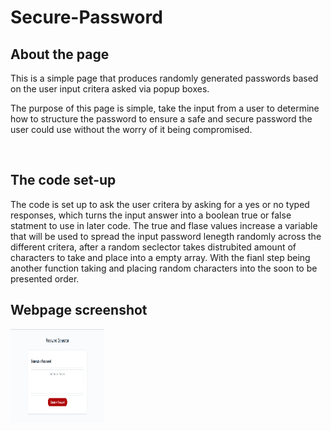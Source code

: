 # Secure-Password

## About the page
<p>This is a simple page that produces randomly generated passwords based on the user input critera asked via popup boxes.</p>
<p>The purpose of this page is simple, take the input from a user to determine how to structure the password to ensure a safe and secure password the user could use without the worry of it being compromised.</p>
<br>

## The code set-up

<p>The code is set up to ask the user critera by asking for a yes or no typed responses, which turns the input answer into a boolean true or false statment to use in later code. The true and flase values increase a variable that will be used to spread the input password lenegth randomly across the different critera, after a random seclector takes distrubited amount of characters to take and place into a empty array. With the fianl step being another function taking and placing random characters into the soon to be presented order.</p> 

## Webpage screenshot
<img src="./Images/webpage.PNG" height=150px width=150px>